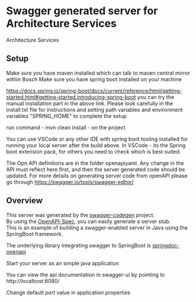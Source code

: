 # Swagger generated server for Architecture Services

Architecture Services

## Setup
Make sure you have maven installed which can talk to maven central mirror within Bosch
Make sure you have spring boot installed on your machine 

https://docs.spring.io/spring-boot/docs/current/reference/html/getting-started.html#getting-started.introducing-spring-boot
you can try the manual installation part in the above link.
Please look carefully in the install.txt file for instructions and setting path variables and environment variables "SPRING_HOME" to complete the setup

run command - mvn clean install - on the project

You can use VSCode or any other IDE with spring boot tooling installed for running your local server after the build above. 
In VSCode - its the Spring boot extension pack, for others you need to check which is best suited. 

The Opn API definitions are in the folder openapiyaml. Any change in the API must reflect here first, and then the server generated code should be updated. 
For more details on generating server code from openAPI please go through https://swagger.io/tools/swagger-editor/


## Overview  
This server was generated by the [swagger-codegen](https://github.com/swagger-api/swagger-codegen) project.  
By using the [OpenAPI-Spec](https://github.com/swagger-api/swagger-core), you can easily generate a server stub.  
This is an example of building a swagger-enabled server in Java using the SpringBoot framework.

The underlying library integrating swagger to SpringBoot is [springdoc-openapi](https://github.com/springdoc/springdoc-openapi)

Start your server as an simple java application  

You can view the api documentation in swagger-ui by pointing to  
http://localhost:8080/  

Change default port value in application.properties

